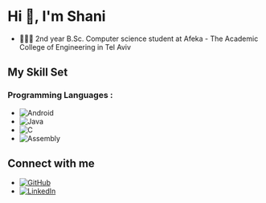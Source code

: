 # Hi 👋, I'm Shani

- 👨🏻‍🎓 2nd year B.Sc. Computer science student at Afeka - The Academic College of Engineering in Tel Aviv 

## My Skill Set

### Programming Languages :
- ![Android](https://img.shields.io/badge/Android-3DDC84?style=for-the-badge&logo=android&logoColor=white)
- ![Java](https://img.shields.io/badge/Java-ED8B00?style=for-the-badge&logo=java&logoColor=white)
- ![C](https://img.shields.io/badge/C-00599C?style=for-the-badge&logo=c&logoColor=white)
- ![Assembly](https://img.shields.io/badge/Assembly-0078D4?style=for-the-badge&logo=windows-terminal&logoColor=white)



## Connect with me
- [![GitHub](https://img.shields.io/badge/GitHub-100000?style=for-the-badge&logo=github&logoColor=white)](https://github.com/ShaniHalali)
- [![LinkedIn](https://img.shields.io/badge/LinkedIn-0077B5?style=for-the-badge&logo=linkedin&logoColor=white)]()
